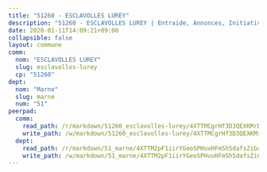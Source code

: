 ```yaml
---
title: "51260 - ESCLAVOLLES LUREY"
description: "51260 - ESCLAVOLLES LUREY | Entraide, Annonces, Initiatives"
date: 2020-01-11T14:09:21+09:00
collapsible: false
layout: commune
comm:
  nom: "ESCLAVOLLES LUREY"
  slug: esclavolles-lurey
  cp: "51260"
dept:
  nom: "Marne"
  slug: marne
  num: "51"
peerpad:
  comm:
    read_path: /r/markdown/51260_esclavolles-lurey/4XTTMCgrHf3D3QEXKMrDiX5d19ksiDayc891pc8xwbt3bmjga
    write_path: /w/markdown/51260_esclavolles-lurey/4XTTMCgrHf3D3QEXKMrDiX5d19ksiDayc891pc8xwbt3bmjga-K3TgV4ogU684n3pK9fieekgQQ6CJhyKWLe6kPMKdqKrEvvKZeKP81U3UpxPCJbNo8s5qxjdTuNfpKBz8N3HSZDnYhokabjVQtc7iHe8HuW1VP5YAWhzNnPp3awWgprzzRUuzTkzA
  dept:
    read_path: /r/markdown/51_marne/4XTTM2pF1iirYGeoSPHuvHFmSh5dafsZiGuDVqApNYr9W2doe
    write_path: /w/markdown/51_marne/4XTTM2pF1iirYGeoSPHuvHFmSh5dafsZiGuDVqApNYr9W2doe-K3TgV7EpXmd75L5pz6aUTALihWsFeiubyposyfPgz6DbQby3ZQF3gNXaGqeRVGevfRz46yND7Y8QkCv5VozWFj5shZbEokjWNQrdmmsAHCxzuLQj5kuinh4kCdsefHKLdp7xhUwa
---
```


